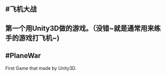 ﻿#飞机大战
------
第一个用Unity3D做的游戏。（没错~就是通常用来练手的游戏打飞机~)
------
#PlaneWar
------
First Game that made by Unity3D.